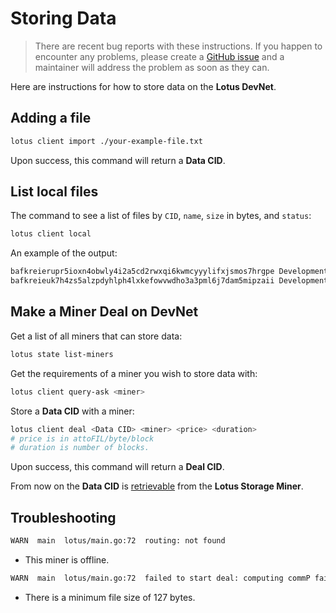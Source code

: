 # Storing Data

> There are recent bug reports with these instructions. If you happen to encounter any problems, please create a [GitHub issue](https://github.com/filecoin-project/lotus/issues/new) and a maintainer will address the problem as soon as they can.

Here are instructions for how to store data on the **Lotus DevNet**.

## Adding a file

```sh
lotus client import ./your-example-file.txt
```

Upon success, this command will return a **Data CID**.

## List local files

The command to see a list of files by `CID`, `name`, `size` in bytes, and `status`:

```sh
lotus client local
```

An example of the output:

```sh
bafkreierupr5ioxn4obwly4i2a5cd2rwxqi6kwmcyyylifxjsmos7hrgpe Development/sample-1.txt 2332 ok
bafkreieuk7h4zs5alzpdyhlph4lxkefowvwdho3a3pml6j7dam5mipzaii Development/sample-2.txt 30618 ok
```

## Make a Miner Deal on DevNet

Get a list of all miners that can store data:

```sh
lotus state list-miners
```

Get the requirements of a miner you wish to store data with:

```sh
lotus client query-ask <miner>
```

Store a **Data CID** with a miner:

```sh
lotus client deal <Data CID> <miner> <price> <duration>
# price is in attoFIL/byte/block
# duration is number of blocks.
```

Upon success, this command will return a **Deal CID**. 

From now on the **Data CID** is [retrievable](https://docs.lotu.sh/en+retrieving-data) from the **Lotus Storage Miner**.

## Troubleshooting

```sh
WARN  main  lotus/main.go:72  routing: not found
```

* This miner is offline.

```sh
WARN  main  lotus/main.go:72  failed to start deal: computing commP failed: generating CommP: Piece must be at least 127 bytes
```

* There is a minimum file size of 127 bytes.